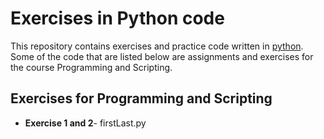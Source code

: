 # Exercises in Python code

This repository contains exercises and practice code written in [python](https://www.python.org/).
Some of the code that are listed below are assignments and exercises for the course Programming and Scripting. 


## Exercises for Programming and Scripting
* **Exercise 1 and 2**- firstLast.py

